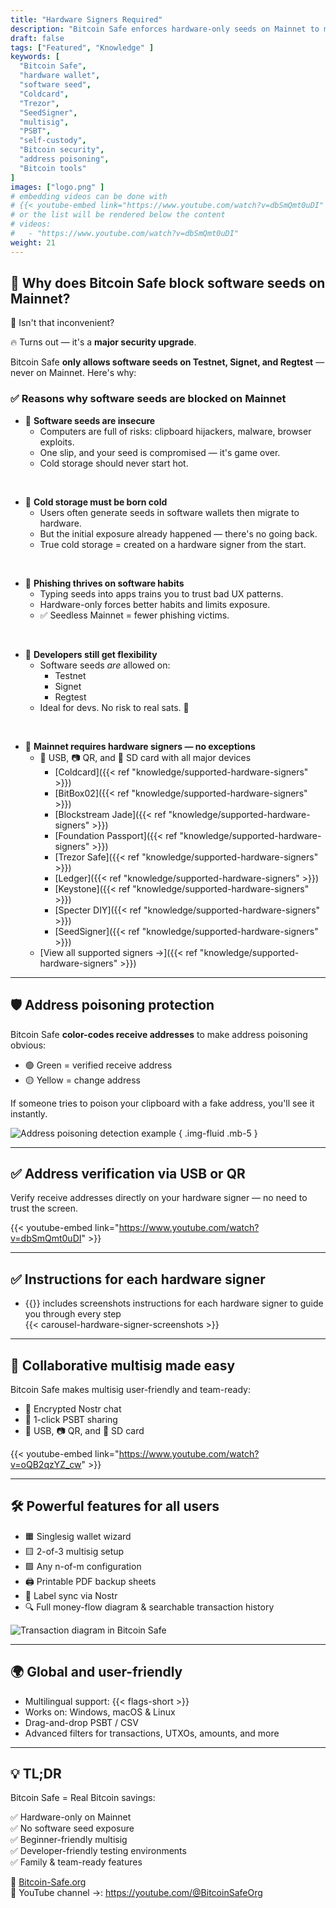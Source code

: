 ```yaml
---
title: "Hardware Signers Required"
description: "Bitcoin Safe enforces hardware-only seeds on Mainnet to maximize security and avoid the risks of software-based key storage. Here's why that matters."
draft: false
tags: ["Featured", "Knowledge" ]
keywords: [
  "Bitcoin Safe",
  "hardware wallet",
  "software seed",
  "Coldcard",
  "Trezor",
  "SeedSigner",
  "multisig",
  "PSBT",
  "self-custody",
  "Bitcoin security",
  "address poisoning",
  "Bitcoin tools"
]
images: ["logo.png" ]
# embedding videos can be done with 
# {{< youtube-embed link="https://www.youtube.com/watch?v=dbSmQmt0uDI" >}}
# or the list will be rendered below the content
# videos:
#   - "https://www.youtube.com/watch?v=dbSmQmt0uDI"
weight: 21
---
```


 

## 🚫 Why does Bitcoin Safe block software seeds on Mainnet?

🤔 Isn't that inconvenient?

🔥 Turns out — it's a **major security upgrade**.

Bitcoin Safe **only allows software seeds on Testnet, Signet, and Regtest** — never on Mainnet. Here's why:

### ✅ Reasons why software seeds are blocked on Mainnet

- 🧠 **Software seeds are insecure** 
  - Computers are full of risks: clipboard hijackers, malware, browser exploits.
  - One slip, and your seed is compromised — it's game over.
  - Cold storage should never start hot.

</br>

- 🧊 **Cold storage must be born cold**
  - Users often generate seeds in software wallets then migrate to hardware.
  - But the initial exposure already happened — there's no going back.
  - True cold storage = created on a hardware signer from the start.

</br>

- 🎣 **Phishing thrives on software habits**
  - Typing seeds into apps trains you to trust bad UX patterns.
  - Hardware-only forces better habits and limits exposure.
  - ✅ Seedless Mainnet = fewer phishing victims.

</br>

- 🧪 **Developers still get flexibility**
  - Software seeds *are* allowed on:
    - Testnet
    - Signet
    - Regtest
  - Ideal for devs. No risk to real sats. 🧡



</br>

- 🔐 **Mainnet requires hardware signers — no exceptions**
  - 🔌 USB, 📷 QR, and 💾 SD card with all major  devices
    - [Coldcard]({{< ref "knowledge/supported-hardware-signers" >}})
    - [BitBox02]({{< ref "knowledge/supported-hardware-signers" >}})
    - [Blockstream Jade]({{< ref "knowledge/supported-hardware-signers" >}})
    - [Foundation Passport]({{< ref "knowledge/supported-hardware-signers" >}})
    - [Trezor Safe]({{< ref "knowledge/supported-hardware-signers" >}})
    - [Ledger]({{< ref "knowledge/supported-hardware-signers" >}})
    - [Keystone]({{< ref "knowledge/supported-hardware-signers" >}})
    - [Specter DIY]({{< ref "knowledge/supported-hardware-signers" >}})
    - [SeedSigner]({{< ref "knowledge/supported-hardware-signers" >}})
  - [View all supported signers →]({{< ref "knowledge/supported-hardware-signers" >}})


---

## 🛡️ Address poisoning protection

Bitcoin Safe **color-codes receive addresses** to make address poisoning obvious:

- 🟢 Green = verified receive address  
- 🟡 Yellow = change address  

If someone tries to poison your clipboard with a fake address, you'll see it instantly.

![Address poisoning detection example](https://i.postimg.cc/Pr4QwkgZ/431986530-187e3dbc-05f5-4386-8f80-f15eb2170fb1.png)
{ .img-fluid .mb-5 }

---

## ✅ Address verification via USB or QR

Verify receive addresses directly on your hardware signer — no need to trust the screen.

{{< youtube-embed link="https://www.youtube.com/watch?v=dbSmQmt0uDI" >}}

---



## ✅ Instructions for each hardware signer
 
- {{<text-name-with-logo>}} includes screenshots instructions for each hardware signer to guide you through every step 
    <div style="max-width: 500px;  width: 100%;">
        {{< carousel-hardware-signer-screenshots >}}
    </div>

   
---



## 🤝 Collaborative multisig made easy

Bitcoin Safe makes multisig user-friendly and team-ready:

- 🔐 Encrypted Nostr chat  
- 🔁 1-click PSBT sharing  
- 🔌 USB, 📷 QR, and 💾 SD card

{{< youtube-embed link="https://www.youtube.com/watch?v=oQB2qzYZ_cw" >}}

---

## 🛠️ Powerful features for all users

- 🟧 Singlesig wallet wizard  
- 🟨 2-of-3 multisig setup  
- 🟩 Any n-of-m configuration  
- 🖨️ Printable PDF backup sheets  
- 🔁 Label sync via Nostr  
- 🔍 Full money-flow diagram & searchable transaction history

![Transaction diagram in Bitcoin Safe](/images/bitcoin-safe-diagram-overview.png)

---

## 🌍 Global and user-friendly

- Multilingual support: {{< flags-short >}}
- Works on: Windows, macOS & Linux  
- Drag-and-drop PSBT / CSV  
- Advanced filters for transactions, UTXOs, amounts, and more

---

## 💡 TL;DR

Bitcoin Safe = Real Bitcoin savings:

✅ Hardware-only on Mainnet  
✅ No software seed exposure  
✅ Beginner-friendly multisig  
✅ Developer-friendly testing environments  
✅ Family & team-ready features  

🔗 [Bitcoin-Safe.org](https://Bitcoin-Safe.org)  
🎥 YouTube channel →: https://youtube.com/@BitcoinSafeOrg
